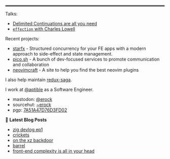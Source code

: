 <hr style="border:2px solid gray"> </hr>

Talks:

- [Delimited Continuations are all you need](https://youtu.be/uRbqLGj_6mI)
- [`effection` with Charles Lowell](https://youtu.be/lJDgpxRw5WA?si=cCHZiKqNO7vIUhPc)

Recent projects:

- [starfx](https://github.com/neurosnap/starfx) - Structured concurrency 
  for your FE apps with a modern approach to side-effect and state management. 
- [pico.sh](https://pico.sh) - A bunch of dev-focused services to promote
  communication and collaboration
- [neovimcraft](https://neovimcraft.com) - A site to help you find the best
  neovim plugins

I also help maintain [redux-saga](https://github.com/redux-saga).

I work at [@aptible](https://aptible.com) as a Software Engineer.

- mastodon: [@erock](https://fosstodon.org/@erock)
- sourcehut: [~erock](https://git.sr.ht/~erock)
- pgp: [7A51A47D76D3FD02](https://erock.io/publickey.txt)

📕 **Latest Blog Posts**

<!-- BLOG-POST-LIST:START -->
- [zig devlog ep1](https://bower.sh/zig-devlog-ep1)
- [crickets](https://bower.sh/crickets)
- [on the xz backdoor](https://bower.sh/xz-backdoor)
- [barrel](https://bower.sh/floating)
- [front-end complexity is all in your head](https://bower.sh/front-end-complexity)
<!-- BLOG-POST-LIST:END -->
